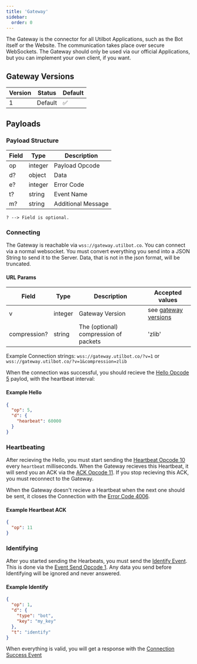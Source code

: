 ```yaml
---
title: 'Gateway'
sidebar:
  order: 0
---
```


The Gateway is the connector for all Utilbot Applications, such as the Bot itself or the Website. The communication takes place over secure WebSockets. The Gateway should only be used via our official Applications, but you can implement your own client, if you want.

## Gateway Versions

| Version | Status          | Default            |
| ------- | --------------- | ------------------ |
| 1       | Default         | ✅ |

## Payloads

### Payload Structure

| Field | Type    | Description  |
| ----- | ------- | -------------- |
| op    | integer | Payload Opcode |
| d?    | object  | Data  |
| e?    | integer | Error Code |
| t?    | string  | Event Name |
| m?    | string  | Additional Message |

`? --> Field is optional.`

### Connecting

The Gateway is reachable via `wss://gateway.utilbot.co`. You can connect via a normal websocket. You must convert everything you send into a JSON String to send it to the Server. Data, that is not in the json format, will be truncated.

#### URL Params

| Field        | Type    | Description                           | Accepted values                           |
| ------------ | ------- | ------------------------------------- | ----------------------------------------- |
| v            | integer | Gateway Version                       | see [gateway versions](#gateway-versions) |
| compression? | string  | The (optional) compression of packets | 'zlib' |

Example Connection strings: `wss://gateway.utilbot.co/?v=1` or `wss://gateway.utilbot.co/?v=1&compression=zlib`

When the connection was successful, you should recieve the [Hello Opcode 5](opcodes#gateway-opcodes) paylod, with the heartbeat interval:

#### Example Hello

```json
{
  "op": 5,
  "d": {
    "hearbeat": 60000
  }
}
```

### Heartbeating

After recieving the Hello, you must start sending the [Heartbeat Opcode 10](opcodes#gateway-opcodes) every `heartbeat` milliseconds. When the Gateway recieves this Heartbeat, it will send you an ACK via the [ACK Opcode 11](opcodes#gateway-opcodes). If you stop recieving this ACK, you must reconnect to the Gateway.

When the Gateway doesn't recieve a Heartbeat when the next one should be sent, it closes the Connection with the [Error Code 4006](error-codes#gateway-error-codes).

#### Example Heartbeat ACK

```json
{
  "op": 11
}
```

### Identifying

After you started sending the Hearbeats, you must send the [Identify Event](events#identify). This is done via the [Event Send Opcode 1](opcodes#gateway-opcodes). Any data you send before Identifying will be ignored and never answered.

#### Example Identify

```json
{
  "op": 1,
  "d": {
    "type": "bot",
    "key": "my_key"
  },
  "t": "identify"
}
```

When everything is valid, you will get a response with the [Connection Success Event](events#connection-success)
